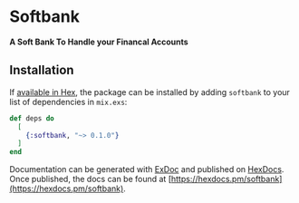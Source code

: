 # Softbank

**A Soft Bank To Handle your Financal Accounts**

## Installation

If [available in Hex](https://hex.pm/docs/publish), the package can be installed
by adding `softbank` to your list of dependencies in `mix.exs`:

```elixir
def deps do
  [
    {:softbank, "~> 0.1.0"}
  ]
end
```

Documentation can be generated with [ExDoc](https://github.com/elixir-lang/ex_doc)
and published on [HexDocs](https://hexdocs.pm). Once published, the docs can
be found at [https://hexdocs.pm/softbank](https://hexdocs.pm/softbank).

